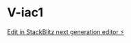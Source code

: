 # V-iac1

[Edit in StackBlitz next generation editor ⚡️](https://stackblitz.com/~/github.com/tommyx888/V-iac1)